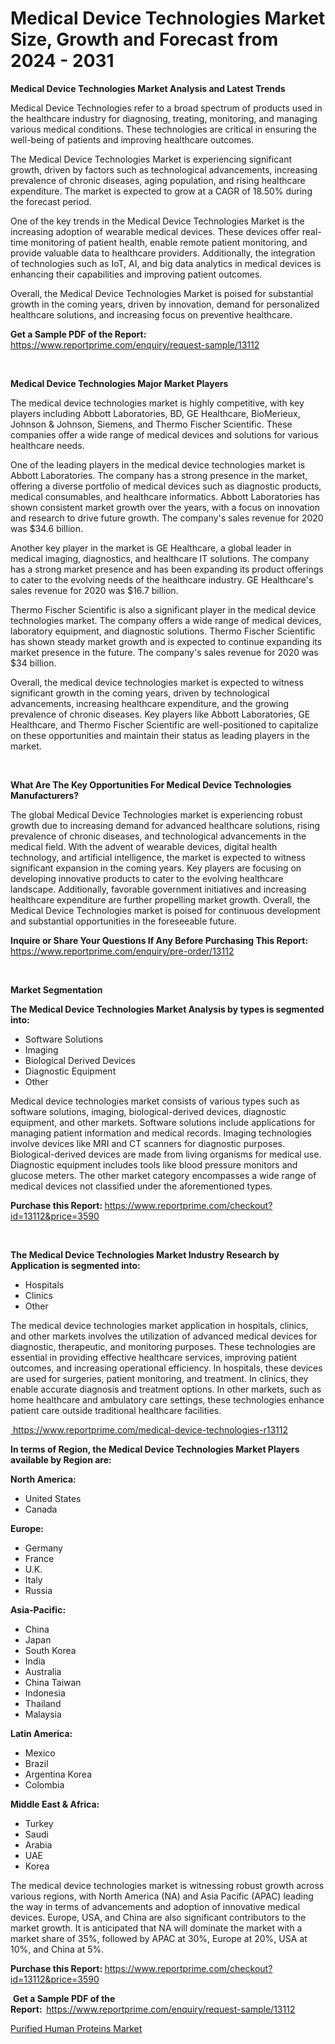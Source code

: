 <p><h1>Medical Device Technologies Market Size, Growth and Forecast from 2024 - 2031</h1></p><p><strong>Medical Device Technologies Market Analysis and Latest Trends</strong></p>
<p><p>Medical Device Technologies refer to a broad spectrum of products used in the healthcare industry for diagnosing, treating, monitoring, and managing various medical conditions. These technologies are critical in ensuring the well-being of patients and improving healthcare outcomes.</p><p>The Medical Device Technologies Market is experiencing significant growth, driven by factors such as technological advancements, increasing prevalence of chronic diseases, aging population, and rising healthcare expenditure. The market is expected to grow at a CAGR of 18.50% during the forecast period.</p><p>One of the key trends in the Medical Device Technologies Market is the increasing adoption of wearable medical devices. These devices offer real-time monitoring of patient health, enable remote patient monitoring, and provide valuable data to healthcare providers. Additionally, the integration of technologies such as IoT, AI, and big data analytics in medical devices is enhancing their capabilities and improving patient outcomes.</p><p>Overall, the Medical Device Technologies Market is poised for substantial growth in the coming years, driven by innovation, demand for personalized healthcare solutions, and increasing focus on preventive healthcare.</p></p>
<p><strong>Get a Sample PDF of the Report:&nbsp;</strong> <a href="https://www.reportprime.com/enquiry/request-sample/13112">https://www.reportprime.com/enquiry/request-sample/13112</a></p>
<p>&nbsp;</p>
<p><strong>Medical Device Technologies Major Market Players</strong></p>
<p><p>The medical device technologies market is highly competitive, with key players including Abbott Laboratories, BD, GE Healthcare, BioMerieux, Johnson & Johnson, Siemens, and Thermo Fischer Scientific. These companies offer a wide range of medical devices and solutions for various healthcare needs.</p><p>One of the leading players in the medical device technologies market is Abbott Laboratories. The company has a strong presence in the market, offering a diverse portfolio of medical devices such as diagnostic products, medical consumables, and healthcare informatics. Abbott Laboratories has shown consistent market growth over the years, with a focus on innovation and research to drive future growth. The company's sales revenue for 2020 was $34.6 billion.</p><p>Another key player in the market is GE Healthcare, a global leader in medical imaging, diagnostics, and healthcare IT solutions. The company has a strong market presence and has been expanding its product offerings to cater to the evolving needs of the healthcare industry. GE Healthcare's sales revenue for 2020 was $16.7 billion.</p><p>Thermo Fischer Scientific is also a significant player in the medical device technologies market. The company offers a wide range of medical devices, laboratory equipment, and diagnostic solutions. Thermo Fischer Scientific has shown steady market growth and is expected to continue expanding its market presence in the future. The company's sales revenue for 2020 was $34 billion.</p><p>Overall, the medical device technologies market is expected to witness significant growth in the coming years, driven by technological advancements, increasing healthcare expenditure, and the growing prevalence of chronic diseases. Key players like Abbott Laboratories, GE Healthcare, and Thermo Fischer Scientific are well-positioned to capitalize on these opportunities and maintain their status as leading players in the market.</p></p>
<p>&nbsp;</p>
<p><strong>What Are The Key Opportunities For Medical Device Technologies Manufacturers?</strong></p>
<p><p>The global Medical Device Technologies market is experiencing robust growth due to increasing demand for advanced healthcare solutions, rising prevalence of chronic diseases, and technological advancements in the medical field. With the advent of wearable devices, digital health technology, and artificial intelligence, the market is expected to witness significant expansion in the coming years. Key players are focusing on developing innovative products to cater to the evolving healthcare landscape. Additionally, favorable government initiatives and increasing healthcare expenditure are further propelling market growth. Overall, the Medical Device Technologies market is poised for continuous development and substantial opportunities in the foreseeable future.</p></p>
<p><strong>Inquire or Share Your Questions If Any Before Purchasing This Report:</strong> <a href="https://www.reportprime.com/enquiry/pre-order/13112">https://www.reportprime.com/enquiry/pre-order/13112</a></p>
<p>&nbsp;</p>
<p><strong>Market Segmentation</strong></p>
<p><strong>The Medical Device Technologies Market Analysis by types is segmented into:</strong></p>
<p><ul><li>Software Solutions</li><li>Imaging</li><li>Biological Derived Devices</li><li>Diagnostic Equipment</li><li>Other</li></ul></p>
<p><p>Medical device technologies market consists of various types such as software solutions, imaging, biological-derived devices, diagnostic equipment, and other markets. Software solutions include applications for managing patient information and medical records. Imaging technologies involve devices like MRI and CT scanners for diagnostic purposes. Biological-derived devices are made from living organisms for medical use. Diagnostic equipment includes tools like blood pressure monitors and glucose meters. The other market category encompasses a wide range of medical devices not classified under the aforementioned types.</p></p>
<p><strong>Purchase this Report:&nbsp;</strong><a href="https://www.reportprime.com/checkout?id=13112&price=3590">https://www.reportprime.com/checkout?id=13112&price=3590</a></p>
<p>&nbsp;</p>
<p><strong>The Medical Device Technologies Market Industry Research by Application is segmented into:</strong></p>
<p><ul><li>Hospitals</li><li>Clinics</li><li>Other</li></ul></p>
<p><p>The medical device technologies market application in hospitals, clinics, and other markets involves the utilization of advanced medical devices for diagnostic, therapeutic, and monitoring purposes. These technologies are essential in providing effective healthcare services, improving patient outcomes, and increasing operational efficiency. In hospitals, these devices are used for surgeries, patient monitoring, and treatment. In clinics, they enable accurate diagnosis and treatment options. In other markets, such as home healthcare and ambulatory care settings, these technologies enhance patient care outside traditional healthcare facilities.</p></p>
<p><a href="https://www.reportprime.com/medical-device-technologies-r13112">&nbsp;https://www.reportprime.com/medical-device-technologies-r13112</a></p>
<p><strong>In terms of Region, the Medical Device Technologies Market Players available by Region are:</strong></p>
<p>
    <p> <strong> North America: </strong>
        <ul>
            <li>United States</li>
            <li>Canada</li>
        </ul>
        </p> 
    <p> <strong> Europe: </strong>
        <ul>
            <li>Germany</li>
            <li>France</li>
            <li>U.K.</li>
            <li>Italy</li>
            <li>Russia</li>
        </ul>
        </p> 
    <p> <strong> Asia-Pacific: </strong>
        <ul>
            <li>China</li>
            <li>Japan</li>
            <li>South Korea</li>
            <li>India</li>
            <li>Australia</li>
            <li>China Taiwan</li>
            <li>Indonesia</li>
            <li>Thailand</li>
            <li>Malaysia</li>
        </ul>
        </p> 
    <p> <strong> Latin America: </strong>
        <ul>
            <li>Mexico</li>
            <li>Brazil</li>
            <li>Argentina Korea</li>
            <li>Colombia</li>
        </ul>
        </p> 
    <p> <strong> Middle East & Africa: </strong>
        <ul>
            <li>Turkey</li>
            <li>Saudi</li>
            <li>Arabia</li>
            <li>UAE</li>
            <li>Korea</li>
        </ul>
    </p>
    </p>
<p><p>The medical device technologies market is witnessing robust growth across various regions, with North America (NA) and Asia Pacific (APAC) leading the way in terms of advancements and adoption of innovative medical devices. Europe, USA, and China are also significant contributors to the market growth. It is anticipated that NA will dominate the market with a market share of 35%, followed by APAC at 30%, Europe at 20%, USA at 10%, and China at 5%.</p></p>
<p><strong>Purchase this Report: </strong><a href="https://www.reportprime.com/checkout?id=13112&price=3590">https://www.reportprime.com/checkout?id=13112&price=3590</a></p>
<p>&nbsp;<strong>Get a Sample PDF of the Report:&nbsp;&nbsp;</strong><a href="https://www.reportprime.com/enquiry/request-sample/13112">https://www.reportprime.com/enquiry/request-sample/13112</a></p>
<p><strong></strong></p>
<p><p><a href="https://five-trouble-98a.notion.site/Decoding-Purified-Human-Proteins-Market-Metrics-Market-Share-Trends-and-Growth-Patterns-036b046dec2c43b0be0a79a5ef0ed05d">Purified Human Proteins Market</a></p></p>